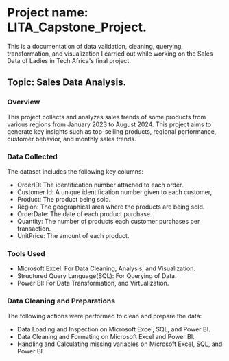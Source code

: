 # Project name: LITA_Capstone_Project.

This is a documentation of data validation, cleaning, querying, transformation, and visualization I carried out while working on the Sales Data of  Ladies in Tech Africa's final project.  

## Topic: Sales Data Analysis.

### Overview

This project collects and analyzes sales trends of some products from various regions from January 2023 to August 2024. This project aims to generate key insights such as top-selling products, regional performance, customer behavior, and monthly sales trends.

### Data Collected

The dataset includes the following key columns:

- OrderID: The identification number attached to each order.
- Customer Id: A unique identification number given to each customer,
- Product: The product being sold.
- Region: The geographical area where the products are being sold.
- OrderDate: The date of each product purchase.
- Quantity: The number of products each customer purchases per transaction.
- UnitPrice: The amount of each product.

### Tools Used
- Microsoft Excel: For Data Cleaning, Analysis, and Visualization.
- Structured Query Language(SQL): For Querying of Data.
- Power BI: For Data Transformation, and Virtualization. 

### Data Cleaning and Preparations

The following actions were performed to clean and prepare the data:

- Data Loading and Inspection on Microsoft Excel, SQL, and Power BI.
- Data Cleaning and Formating on Microsoft Excel and Power BI.
- Handling and Calculating missing variables on Microsoft Excel, SQL, and Power BI.

